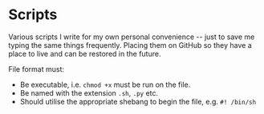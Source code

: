 # Scripts

Various scripts I write for my own personal convenience -- just to save me typing the same things frequently. Placing them on GitHub so they have a place to live and can be restored in the future.

File format must:
* Be executable, i.e. `chmod +x` must be run on the file.
* Be named with the extension `.sh`, `.py` etc. 
* Should utilise the appropriate shebang to begin the file, e.g. `#! /bin/sh`
